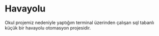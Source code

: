 # Havayolu
Okul projemiz nedeniyle yaptığım terminal üzerinden çalışan sql tabanlı küçük bir havayolu otomasyon projesidir.

